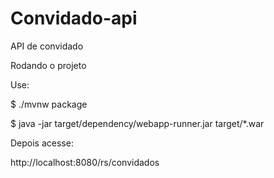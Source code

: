 # Convidado-api
API de convidado

Rodando o projeto

Use:

$ ./mvnw package

$ java -jar target/dependency/webapp-runner.jar target/*.war

Depois acesse:

http://localhost:8080/rs/convidados